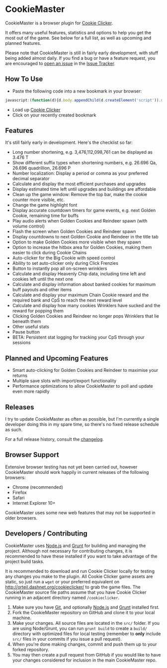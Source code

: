 CookieMaster
=============

CookieMaster is a browser plugin for [Cookie
Clicker](http://orteil.dashnet.org/cookieclicker/).

It offers many useful features, statistics and options to help you get the most
out of the game. See below for a full list, as well as upcoming and planned
features.

Please note that CookieMaster is still in fairly early development, with stuff
being added almost daily. If you find a bug or have a feature request, you are
encouraged to [open an issue](https://github.com/llbit/CookieMaster/issues/new)
in the [Issue Tracker](https://github.com/llbit/CookieMaster/issues).


How To Use
----------
* Paste the following code into a new bookmark in your browser:

```javascript
javascript:(function(d){d.body.appendChild(d.createElement('script')).setAttribute('src','//cm.llbit.se/cm-bootstrap.min.js?cb='+Math.random().toString(36).substr(2,5))})(document)
```

* Load up [Cookie Clicker](http://orteil.dashnet.org/cookieclicker/)
* Click on your recently created bookmark

Features
----------

It's still fairly early in development. Here's the checklist so far:

 - Long number shortening, e.g. 3,476,112,098,761 can be displayed as 3.476 T
 - Show different suffix types when shortening numbers, e.g. 26.696 Qa, 26.696
   quadrillion, 26.696 P
 - Number localization: Display a period or comma as your preferred decimal
   separator
 - Calculate and display the most efficient purchases and upgrades
 - Display estimated time left until upgrades and buildings are affordable
 - Clean up the game window: Remove the top bar, make the cookie counter more
   visible, etc.
 - Change the game highlight font
 - Display accurate countdown timers for game events, e.g. next Golden Cookie,
   remaining time for buffs
 - Play audio alerts when Golden Cookies and Reindeer spawn (with volume
   control)
 - Flash the screen when Golden Cookies and Reindeer spawn
 - Display countdowns to next Golden Cookie and Reindeer in the title tab
 - Option to make Golden Cookies more visible when they spawn
 - Option to increase the hitbox area for Golden Cookies, making them easier to
   click during Cookie Chains
 - Auto-clicker for the Big Cookie with speed control
 - Ability to set auto-clicker only during Click Frenzies
 - Button to instantly pop all on-screen wrinklers
 - Calculate and display Heavenly Chip data, including time left and cookies
   left until the next one
 - Calculate and display information about banked cookies for maximum buff
   payouts and other items
 - Calculate and display your maximum Chain Cookie reward and the required bank
   and CpS to reach the next reward level
 - Calculate and display how many cookies Wrinklers have sucked and the reward
   for popping them
 - Clicking Golden Cookies and Reindeer no longer pops Wrinklers that lie
   beneath them
 - Other useful stats
 - Pause button
 - BETA: Persistent stat logging for tracking your CpS through your sessions


Planned and Upcoming Features
-----------

 - Smart auto-clicking for Golden Cookies and Reindeer to maximise your returns
 - Multiple save slots with import/export functionality
 - Performance optimizations to allow CookieMaster to poll and update even more
   rapidly


Releases
-----------

I try to update CookieMaster as often as possible, but I'm currently a single
developer doing this in my spare time, so there's no fixed release schedule as
such.

For a full release history, consult the
[changelog](https://github.com/llbit/CookieMaster/blob/master/CHANGELOG.md).


Browser Support
----------

Extensive browser testing has not yet been carried out, however CookieMaster
should work happily in current releases of the following browsers:

 - Chrome (recommended)
 - Firefox
 - Safari
 - Internet Explorer 10+

CookieMaster uses some new web features that may not be supported in older
browsers.


Developers / Contributing
----------

CookieMaster uses [Node.js](http://nodejs.org/) and
[Grunt](http://gruntjs.com/) for building and managing the project. Although
not necessary for contributing changes, it is recommended to have these
installed if you want to take advantage of the project build tasks.

It is recommended to download and run Cookie Clicker locally for testing any
changes you make to the plugin. All Cookie Clicker game assets are static, so
just run a `wget` or your preferred equivalent on
http://orteil.dashnet.org/cookieclicker/ to grab the game files. The
CookieMaster source file paths assume that you have Cookie Clicker running in
an adjacent directory named `/cookieclicker`.

1. Make sure you have [Git](http://git-scm.com/), and optionally
   [Node.js](http://nodejs.org/) and [Grunt](http://gruntjs.com/) installed
first.
2. Fork the CookieMaster repository on GitHub and clone it to your local
   machine.
3. Make your changes. All source files are located in the `src/` folder. If you
   are using Node/Grunt, you can run `grunt build` to create a `build/`
directory with optimized files for local testing (remember to **only** include
`src/` files in your commits if you issue a pull request).
4. When you're done making changes, commit and push them up to your forked
   repository.
5. You may then create a pull request from GitHub if you would like to have
   your changes considered for inclusion in the main CookieMaster repo.
